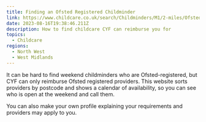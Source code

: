 ```yaml
---
title: Finding an Ofsted Registered Childminder
link: https://www.childcare.co.uk/search/Childminders/M1/2-miles/Ofsted-Registered
date: 2023-08-16T19:38:46.211Z
description: How to find childcare CYF can reimburse you for
topics:
  - Childcare
regions:
  - North West
  - West Midlands
---
```

I﻿t can be hard to find weekend childminders who are Ofsted-registered, but CYF can only reimburse Ofsted registered providers. This website sorts providers by postcode and shows a calendar of availability, so you can see who is open at the weekend and call them.

You can also make your own profile explaining your requirements and providers may apply to you.